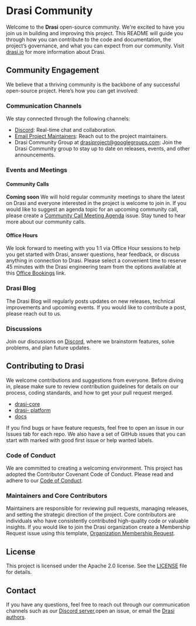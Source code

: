 
# Drasi Community

Welcome to the **Drasi** open-source community. We're excited to have you join us in building and improving this project. This README will guide you through how you can contribute to the code and documentation, the project’s governance, and what you can expect from our community.
Visit [drasi.io](https://aka.ms/drasi-docs) for more information about Drasi.

## Community Engagement

We believe that a thriving community is the backbone of any successful open-source project. Here’s how you can get involved:

### Communication Channels

We stay connected through the following channels:
- [Discord](https://aka.ms/drasidiscord): Real-time chat and collaboration.
- [Email Project Maintainers](mailto:maintainers@drasio): Reach out to the project maintainers.
- Drasi Community Group at drasiproject@googlegroups.com: Join the Drasi Community group to stay up to date on releases, events, and other announcements.

### Events and Meetings
#### Community Calls
**Coming soon** We will hold regular community meetings to share the latest on Drasi and everyone interested in the project is welcome to join in. If you would like to suggest an agenda topic for an upcoming community call, please create  a [Community Call Meeting Agenda](https://github.com/drasi-project/community/issues/new?assignees=&labels=&projects=&template=community-call-agenda.md&title=Community+Meeting+Agenda) issue. Stay tuned to hear more about our community calls.

#### Office Hours
We look forward to meeting with you 1:1 via Office Hour sessions to help you get started with Drasi, answer questions, hear feedback, or discuss anything in connection to Drasi. Please select a convenient time to reserve 45 minutes with the Drasi engineering team from the options available at this [Office Bookings](https://outlook.office365.com/owa/calendar/DrasiCommunitySyncs@drasiproject.onmicrosoft.com/bookings/) link.

### Drasi Blog
The Drasi Blog will regularly posts updates on new releases, technical improvements and upcoming events. If you would like to contribute a post, please reach out to us.

### Discussions
Join our discussions on [Discord](https://aka.ms/drasidiscord), where we brainstorm features, solve problems, and plan future updates.

## Contributing to Drasi
We welcome contributions and suggestions from everyone. Before diving in, please make sure to review contribution guidelines for details on our process, coding standards, and how to get your pull request merged. 
- [drasi-core](https://github.com/drasi-project/drasi-core/blob/main/CONTRIBUTING.md)
- [drasi- platform](https://github.com/drasi-project/drasi-platform/blob/main/CONTRIBUTING.md)
- [docs](https://github.com/drasi-project/drasi-core/blob/main/docs/contributing/how-to.md)
 
If you find bugs or have feature requests, feel free to open an issue in our Issues tab for each repo. We also have a set of GitHub issues that you can start with marked with good first issue or help wanted labels.

### Code of Conduct
We are committed to creating a welcoming environment. This project has adopted the Contributor Covenant Code of Conduct. Please read and adhere to our [Code of Conduct](https://github.com/drasi-project/community/blob/main/CODE_OF_CONDUCT.md). 

### Maintainers and Core Contributors
Maintainers are responsible for reviewing pull requests, managing releases, and setting the strategic direction of the project. Core contributors are individuals who have consistently contributed high-quality code or valuable insights. If you would like to join the Drasi organization create a Membership Request issue using this template, [Organization Membership Request](https://github.com/drasi-project/community/issues/new?assignees=&labels=community-membership&projects=&template=organization-membership-request.md&title=REQUEST%3A+New+membership+for+%3Cyour-GH-handle%3E).

## License 
This project is licensed under the Apache 2.0 license. See the [LICENSE](https://github.com/drasi-project/Community/blob/main/LICENSE) file for details.

## Contact
If you have any questions, feel free to reach out through our communication channels such as our [Discord server](https://discord.gg/AX7FneckBq),open an issue, or email the [Drasi authors](mailto:maintainers@drasi.io).
